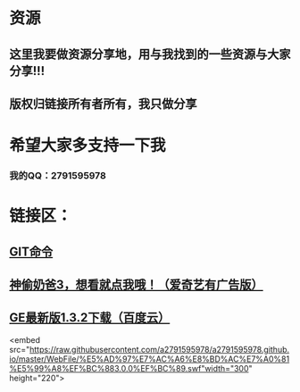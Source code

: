 # 资源

## 这里我要做资源分享地，用与我找到的一些资源与大家分享!!!

## 版权归链接所有者所有，我只做分享

# 希望大家多支持一下我

### 我的QQ：2791595978


# 链接区：
## [GIT命令](http://blog.jobbole.com/34503/)

## [神偷奶爸3，想看就点我哦！（爱奇艺有广告版）](http://www.iqiyi.com/w_19rvjc618d.html)

## [GE最新版1.3.2下载（百度云）](http://pan.baidu.com/s/1jIikoCm)


<embed src="https://raw.githubusercontent.com/a2791595978/a2791595978.github.io/master/WebFile/%E5%AD%97%E7%AC%A6%E8%BD%AC%E7%A0%81%E5%99%A8%EF%BC%883.0.0%EF%BC%89.swf"width="300" height="220"></embed>
